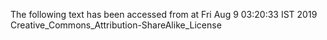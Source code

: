 The following text has been accessed from at Fri Aug 9 03:20:33 IST 2019
Creative_Commons_Attribution-ShareAlike_License
